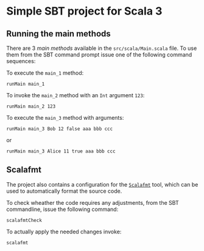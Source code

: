 # Simple SBT project for Scala 3

## Running the main methods

There are 3 _main methods_ available in the `src/scala/Main.scala` file. To use them from the SBT command prompt issue one of the following command sequences:

To execute the `main_1` method:

```
runMain main_1
```

To invoke the `main_2` method with an `Int` argument `123`:

```
runMain main_2 123
```

To execute the `main_3` method with arguments:

```
runMain main_3 Bob 12 false aaa bbb ccc
```

or

```
runMain main_3 Alice 11 true aaa bbb ccc
```


## Scalafmt

The project also contains a configuration for the [`Scalafmt`](https://scalameta.org/scalafmt/) tool, which can be used to automatically format the source code.

To check wheather the code requires any adjustments, from the SBT commandline, issue the following command:

```
scalafmtCheck
```

To actually apply the needed changes invoke:

```
scalafmt
```


